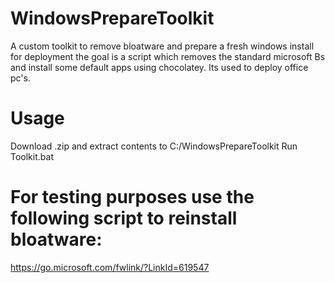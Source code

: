 # WindowsPrepareToolkit
A custom toolkit to remove bloatware and prepare a fresh windows install for deployment
the goal is a script which removes the standard microsoft Bs and install some default apps using chocolatey. Its used to deploy office pc's.
# Usage
Download .zip and extract contents to C:/WindowsPrepareToolkit
Run Toolkit.bat

# For testing purposes use the following script to reinstall bloatware:
https://go.microsoft.com/fwlink/?LinkId=619547
